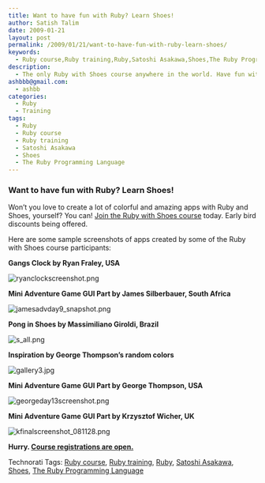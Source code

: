 ```yaml
---
title: Want to have fun with Ruby? Learn Shoes!
author: Satish Talim
date: 2009-01-21
layout: post
permalink: /2009/01/21/want-to-have-fun-with-ruby-learn-shoes/
keywords:
  - Ruby course,Ruby training,Ruby,Satoshi Asakawa,Shoes,The Ruby Programming Language
description:
  - The only Ruby with Shoes course anywhere in the world. Have fun with Ruby!
ashbbb@gmail.com:
  - ashbb
categories:
  - Ruby
  - Training
tags:
  - Ruby
  - Ruby course
  - Ruby training
  - Satoshi Asakawa
  - Shoes
  - The Ruby Programming Language
---
```

<div>
  <h3>
    Want to have fun with Ruby? Learn Shoes!
  </h3>
  
  <p class="update">
    Won&#8217;t you love to create a lot of colorful and amazing apps with Ruby and Shoes, yourself? You can! <a href="http://rubylearning.com/blog/2009/01/12/have-fun-with-ruby-and-shoes/">Join the Ruby with Shoes course</a> today. Early bird discounts being offered.
  </p>
  
  <p>
    Here are some sample screenshots of apps created by some of the Ruby with Shoes course participants:
  </p>
  
  <p>
    <strong>Gangs Clock by Ryan Fraley, USA</strong>
  </p>
  
  <p>
    <img src="http://www.rin-shun.com/rubylearning/shoescourse/ryan_clock_screenshot.png" alt="ryanclockscreenshot.png" />
  </p>
  
  <p>
    <strong>Mini Adventure Game GUI Part by James Silberbauer, South Africa</strong>
  </p>
  
  <p>
    <img src="http://www.rin-shun.com/rubylearning/shoescourse/james_adv_day9_snapshot.png" alt="jamesadvday9_snapshot.png" />
  </p>
  
  <p>
    <strong>Pong in Shoes by Massimiliano Giroldi, Brazil</strong>
  </p>
  
  <p>
    <img src="http://www.rin-shun.com/rubylearning/shoescourse/s_all.png" alt="s_all.png" />
  </p>
  
  <p>
    <strong>Inspiration by George Thompson&#8217;s random colors</strong>
  </p>
  
  <p>
    <img src="http://rubylearning.com/images/gallery3.jpg" alt="gallery3.jpg" />
  </p>
  
  <p>
    <strong>Mini Adventure Game GUI Part by George Thompson, USA</strong>
  </p>
  
  <p>
    <img src="http://www.rin-shun.com/rubylearning/shoescourse/george_day13_screenshot.png" alt="georgeday13screenshot.png" />
  </p>
  
  <p>
    <strong>Mini Adventure Game GUI Part by Krzysztof Wicher, UK</strong>
  </p>
  
  <p>
    <img src="http://www.rin-shun.com/rubylearning/shoescourse/k_final_screenshot_081128.png" alt="kfinalscreenshot_081128.png" />
  </p>
  
  <p>
    <strong>Hurry. <a href="http://rubylearning.com/blog/2009/01/12/have-fun-with-ruby-and-shoes/">Course registrations are open.</a></strong>
  </p>
</div>

Technorati Tags: <a href="http://technorati.com/tag/Ruby+course" rel="tag">Ruby course</a>, <a href="http://technorati.com/tag/Ruby+training" rel="tag">Ruby training</a>, <a href="http://technorati.com/tag/Ruby" rel="tag">Ruby</a>, <a href="http://technorati.com/tag/Satoshi+Asakawa" rel="tag">Satoshi Asakawa</a>, <a href="http://technorati.com/tag/Shoes" rel="tag">Shoes</a>, <a href="http://technorati.com/tag/The+Ruby+Programming+Language" rel="tag">The Ruby Programming Language</a>
